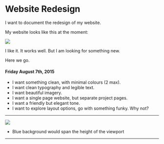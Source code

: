 # Website Redesign

I want to document the redesign of my website.

My website looks like this at the moment:  

<img src="https://photos-5.dropbox.com/t/2/AACiU88MczfsNj0lTg-DFOAXfNNFpIo3nemZDUrrOEA1rg/12/43783651/png/32x32/1/1438988400/0/2/Screenshot%202015-08-07%2017.30.24.png/COOr8BQgASACIAcoASgCKAc/MSXnnobNQOt4x96ssYiFt-WVqeqfgrfBOh8V3XgidB4?size=2048x1536&size_mode=2"/>

I like it. It works well. But I am looking for something new. 

Here we go.

#### Friday August 7th, 2015

- I want something clean, with minimal colours (2 max).
- I want clean typography and legible text.
- I want beautiful imagery.
- I want a single page website, but separate project pages.
- I want a friendly but elegant tone.
- I want to explore layout options, go with something funky. Why not?

---

<img src="https://photos-3.dropbox.com/t/2/AABHUiIZvR1q3JwZJljzLU9RIR7by6xzPmsZeXCAvjYcFw/12/43783651/png/32x32/1/1438988400/0/2/Screenshot%202015-08-07%2017.36.15.png/COOr8BQgASACIAcoASgCKAc/xQMaRFTVQNVotTONdzRPiN5mFQw81-G2cNcsTBEOTkE?size=2048x1536&size_mode=2"/>

- Blue background would span the height of the viewport

---

